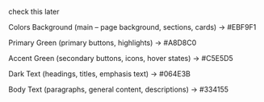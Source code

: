 check this later

Colors
Background (main – page background, sections, cards) → #EBF9F1

Primary Green (primary buttons, highlights) → #A8D8C0

Accent Green (secondary buttons, icons, hover states) → #C5E5D5

Dark Text (headings, titles, emphasis text) → #064E3B

Body Text (paragraphs, general content, descriptions) → #334155
